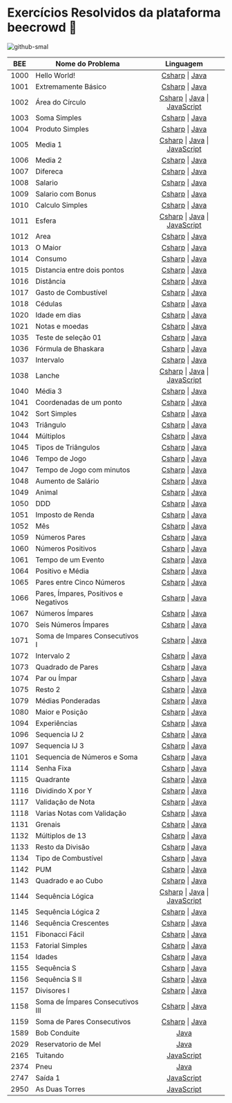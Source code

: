 # Exercícios Resolvidos da plataforma beecrowd 🚀

![github-smal](https://www.beecrowd.com.br/home/wp-content/uploads/2021/08/beecrowd__roxoHorClean-small-PNG-1.png)

| **BEE** | **Nome do Problema** | **Linguagem** |
|:------------------:|----------------|:--------:|
|        1000        |  Hello World!  |     [Csharp](https://github.com/NadiaaOliverr/Uri-Problem-Solutions/blob/master/C/1001%20-%20Extremamente%20B%C3%A1sico.c) \| [Java](https://github.com/MarcosRigel/URI-Problemas-Resolvidos/blob/master/Java/URI-1000/src/Program.java) |
|        1001        |    Extremamente Básico   |     [Csharp](https://github.com/MarcosRigel/URI-Problemas-Resolvidos/blob/master/Csharp/URI-1001/URI-1001/Program.cs) \| [Java](https://github.com/MarcosRigel/URI-Problemas-Resolvidos/blob/master/Java/URI-1001/src/Program.java)    |
|        1002        |    Área do Círculo   |     [Csharp](https://github.com/MarcosRigel/URI-Problemas-Resolvidos/blob/master/Csharp/URI-1002/URI-1002/Program.cs) \| [Java](https://github.com/MarcosRigel/beecrowd/blob/master/Java/URI-1002/src/Main.java) \| [JavaScript](https://github.com/MarcosRigel/beecrowd/blob/master/JavaScript/BEE-1002.js)
|        1003        |    Soma Simples   |     [Csharp](https://github.com/MarcosRigel/URI-Problemas-Resolvidos/blob/master/Csharp/URI-1003/URI-1003/Program.cs) \| [Java](https://github.com/MarcosRigel/beecrowd/blob/master/Java/URI-1003/src/Main.java)
|        1004        |    Produto Simples   |     [Csharp](https://github.com/MarcosRigel/URI-Problemas-Resolvidos/blob/master/Csharp/URI-1004/URI-1004/Program.cs) \| [Java](https://github.com/MarcosRigel/beecrowd/blob/master/Java/URI-1004/src/Main.java)
|        1005        |    Media 1   |     [Csharp](https://github.com/MarcosRigel/URI-Problemas-Resolvidos/blob/master/Csharp/URI-1005/URI-1005/Program.cs) \| [Java](https://github.com/MarcosRigel/beecrowd/blob/master/Java/URI-1005/src/Main.java) \| [JavaScript](https://github.com/MarcosRigel/beecrowd/blob/master/JavaScript/BEE-1005.js)
|        1006        |    Media 2   |     [Csharp](https://github.com/MarcosRigel/URI-Problemas-Resolvidos/blob/master/Csharp/URI-1006/URI-1006/Program.cs) \| [Java](https://github.com/MarcosRigel/beecrowd/blob/master/Java/URI-1006/src/Main.java)
|        1007        |    Difereca   |     [Csharp](https://github.com/MarcosRigel/URI-Problemas-Resolvidos/blob/master/Csharp/URI-1007/URI-1007/Program.cs) \| [Java](https://github.com/MarcosRigel/beecrowd/blob/master/Java/URI-1007/src/Main.java)
|        1008        |    Salario   |     [Csharp](https://github.com/MarcosRigel/URI-Problemas-Resolvidos/blob/master/Csharp/URI-1008/URI-1008/Program.cs) \| [Java](https://github.com/MarcosRigel/beecrowd/blob/master/Java/URI-1008/src/Main.java)
|        1009        |    Salario com Bonus   |     [Csharp](https://github.com/MarcosRigel/URI-Problemas-Resolvidos/blob/master/Csharp/URI-1009/URI-1009/Program.cs) \| [Java](https://github.com/MarcosRigel/beecrowd/blob/master/Java/URI-1009/src/Main.java)
|        1010        |    Calculo Simples   |     [Csharp](https://github.com/MarcosRigel/URI-Problemas-Resolvidos/blob/master/Csharp/URI-1010/URI-1010/Program.cs) \| [Java](https://github.com/MarcosRigel/beecrowd/blob/master/Java/URI-1010/src/Main.java)
|        1011        |    Esfera   |     [Csharp](https://github.com/MarcosRigel/URI-Problemas-Resolvidos/blob/master/Csharp/URI-1011/URI-1011/Program.cs) \| [Java](https://github.com/MarcosRigel/beecrowd/blob/master/Java/URI-1011/src/Main.java) \| [JavaScript](https://github.com/MarcosRigel/beecrowd/blob/master/JavaScript/BEE-1011.js)
|        1012        |    Area   |     [Csharp](https://github.com/MarcosRigel/URI-Problemas-Resolvidos/blob/master/Csharp/URI-1012/URI-1012/Program.cs) \| [Java](https://github.com/MarcosRigel/beecrowd/blob/master/Java/URI-1012/src/Main.java)
|        1013        |    O Maior   |     [Csharp](https://github.com/MarcosRigel/URI-Problemas-Resolvidos/blob/master/Csharp/URI-1013/URI-1013/Program.cs) \| [Java](https://github.com/MarcosRigel/beecrowd/blob/master/Java/URI-1013/src/Main.java)
|        1014        |    Consumo   |     [Csharp](https://github.com/MarcosRigel/URI-Problemas-Resolvidos/blob/master/Csharp/URI-1014/URI-1014/Program.cs) \| [Java](https://github.com/MarcosRigel/beecrowd/blob/master/Java/URI-1014/src/Main.java)
|        1015        |    Distancia entre dois pontos   |     [Csharp](https://github.com/MarcosRigel/URI-Problemas-Resolvidos/blob/master/Csharp/URI-1015/URI-1015/Program.cs) \| [Java](https://github.com/MarcosRigel/beecrowd/blob/master/Java/URI-1015/src/Main.java)
|        1016        |    Distância   |     [Csharp](https://github.com/MarcosRigel/beecrowd/blob/master/Csharp/URI-1016/URI-1116/Program.cs) \| [Java](https://github.com/MarcosRigel/beecrowd/blob/master/Java/URI-1016/src/Main.java)
|        1017        |    Gasto de Combustível   |     [Csharp](https://github.com/MarcosRigel/beecrowd/blob/master/Csharp/URI-1017/URI-1017/Program.cs) \| [Java](https://github.com/MarcosRigel/beecrowd/blob/master/Java/URI-1017/src/Main.java)
|        1018        |    Cédulas   |     [Csharp](https://github.com/MarcosRigel/URI-Problemas-Resolvidos/blob/master/Csharp/URI-1018/URI-1018/Program.cs) \| [Java](https://github.com/MarcosRigel/beecrowd/blob/master/Java/URI-1018/src/Main.java)
|        1020        |    Idade em dias   |     [Csharp](https://github.com/MarcosRigel/URI-Problemas-Resolvidos/blob/master/Csharp/URI-1021/URI-1020/Program.cs) \| [Java](https://github.com/MarcosRigel/beecrowd/blob/master/Java/URI-1020/src/Main.java)
|        1021        |    Notas e moedas   |     [Csharp](https://github.com/MarcosRigel/URI-Problemas-Resolvidos/blob/master/Csharp/URI-1021/URI-1020/Program.cs) \| [Java](https://github.com/MarcosRigel/beecrowd/blob/master/Java/URI-1021/src/Main.java)
|        1035        |    Teste de seleção 01   |     [Csharp](https://github.com/MarcosRigel/URI-Problemas-Resolvidos/blob/master/Csharp/URI-1035/URI-1035/Program.cs) \| [Java](https://github.com/MarcosRigel/beecrowd/blob/master/Java/URI-1035/src/Main.java)
|        1036        |    Fórmula de Bhaskara   |     [Csharp](https://github.com/MarcosRigel/URI-Problemas-Resolvidos/blob/master/Csharp/URI-1036/URI-1036/Program.cs) \| [Java]()
|        1037        |    Intervalo   |     [Csharp](https://github.com/MarcosRigel/URI-Problemas-Resolvidos/blob/master/Csharp/URI-1037/URI-1037/Program.cs) \| [Java](https://github.com/MarcosRigel/beecrowd/blob/master/Java/URI-1037/src/Main.java)
|        1038        |    Lanche   |     [Csharp](https://github.com/MarcosRigel/URI-Problemas-Resolvidos/blob/master/Csharp/URI-1038/URI-1038/Program.cs) \| [Java](https://github.com/MarcosRigel/beecrowd/blob/master/Java/URI-1038/src/Main.java) \| [JavaScript](https://github.com/MarcosRigel/beecrowd/blob/master/JavaScript/BEE-1038.js)
|        1040        |    Média 3   |     [Csharp](https://github.com/MarcosRigel/URI-Problemas-Resolvidos/tree/master/Csharp/URI-1040/URI-1040) \| [Java](https://github.com/MarcosRigel/beecrowd/blob/master/Java/URI-1040/src/Main.java)
|        1041        |    Coordenadas de um ponto   |     [Csharp](https://github.com/MarcosRigel/URI-Problemas-Resolvidos/blob/master/Csharp/URI-1041/URI-1041/Program.cs) \| [Java](https://github.com/MarcosRigel/beecrowd/blob/master/Java/URI-1041/src/Main.java)
|        1042        |    Sort Simples   |     [Csharp](https://github.com/MarcosRigel/beecrowd/blob/master/Csharp/URI-1042/URI-1042/Program.cs) \| [Java](https://github.com/MarcosRigel/beecrowd/blob/master/Java/URI-1042/src/Main.java)
|        1043        |    Triângulo   |     [Csharp](https://github.com/MarcosRigel/beecrowd/tree/master/Csharp/URI-1043) \| [Java](https://github.com/MarcosRigel/beecrowd/blob/master/Java/URI-1043/src/Main.java)
|        1044        |    Múltiplos   |     [Csharp](https://github.com/MarcosRigel/beecrowd/tree/master/Csharp/URI-1044) \| [Java](https://github.com/MarcosRigel/beecrowd/blob/master/Java/URI-1044/src/Main.java)
|        1045        |    Tipos de Triângulos   |     [Csharp](https://github.com/MarcosRigel/beecrowd/tree/master/Csharp/URI-1045) \| [Java](https://github.com/MarcosRigel/beecrowd/blob/master/Java/URI-1045/src/Main.java)
|        1046        |    Tempo de Jogo   |     [Csharp](https://github.com/MarcosRigel/beecrowd/tree/master/Csharp/URI-1046) \| [Java](https://github.com/MarcosRigel/beecrowd/blob/master/Java/URI-1046/src/Main.java)
|        1047        |    Tempo de Jogo com minutos   |     [Csharp](https://github.com/MarcosRigel/beecrowd/tree/master/Csharp/URI-1047) \| [Java](https://github.com/MarcosRigel/beecrowd/blob/master/Java/URI-1047/src/Main.java)
|        1048        |    Aumento de Salário   |     [Csharp](https://github.com/MarcosRigel/beecrowd/tree/master/Csharp/URI-1048) \| [Java](https://github.com/MarcosRigel/beecrowd/blob/master/Java/URI-1048/src/Main.java)
|        1049        |    Animal   |     [Csharp](https://github.com/MarcosRigel/beecrowd/blob/master/Csharp/URI-1049/URI-1049/Program.cs) \| [Java](https://github.com/MarcosRigel/beecrowd/blob/master/Java/URI-1049/src/Main.java)
|        1050        |    DDD   |     [Csharp](https://github.com/MarcosRigel/beecrowd/blob/master/Csharp/URI-1050/URI-1050/Program.cs) \| [Java](https://github.com/MarcosRigel/beecrowd/blob/master/Java/URI-1049/src/Main.java)
|        1051        |    Imposto de Renda   |     [Csharp](https://github.com/MarcosRigel/beecrowd/blob/master/Csharp/URI-1051/URI-1051/Program.cs) \| [Java](https://github.com/MarcosRigel/beecrowd/blob/master/Java/URI-1051/src/Main.java)
|        1052        |    Mês   |     [Csharp](https://github.com/MarcosRigel/beecrowd/blob/master/Csharp/URI-1052/URI-1052/Program.cs) \| [Java](https://github.com/MarcosRigel/beecrowd/tree/master/Java/URI-1052)
|        1059        |    Números Pares   |     [Csharp](https://github.com/MarcosRigel/beecrowd/blob/master/Csharp/URI-1059/URI-1059/Program.cs) \| [Java](https://github.com/MarcosRigel/beecrowd/blob/master/Java/URI-1059/src/Main.java)
|        1060        |    Números Positivos   |     [Csharp](https://github.com/MarcosRigel/beecrowd/blob/master/Csharp/URI-1060/URI-1060/Program.cs) \| [Java](https://github.com/MarcosRigel/beecrowd/tree/master/Java/URI-1060)
|        1061        |    Tempo de um Evento    |     [Csharp](https://github.com/MarcosRigel/beecrowd/blob/master/Csharp/URI-1061/URI-1061/Program.cs) \| [Java](https://github.com/MarcosRigel/beecrowd/blob/master/Java/URI-1061/src/Main.java)
|        1064        |    Positivo e Média   |     [Csharp](https://github.com/MarcosRigel/beecrowd/blob/master/Csharp/URI-1064/URI-1064/Program.cs) \| [Java](https://github.com/MarcosRigel/beecrowd/blob/master/Java/URI-1064/src/Main.java)
|        1065        |    Pares entre Cinco Números   |     [Csharp](https://github.com/MarcosRigel/beecrowd/blob/master/Csharp/URI-1065/URI-1065/Program.cs) \| [Java](https://github.com/MarcosRigel/beecrowd/blob/master/Java/URI-1065/src/Main.java)
|        1066        |    Pares, Ímpares, Positivos e Negativos    |     [Csharp](https://github.com/MarcosRigel/beecrowd/blob/master/Csharp/URI-1066/URI-1066/Program.cs) \| [Java](https://github.com/MarcosRigel/beecrowd/blob/master/Java/URI-1066/src/Main.java)
|        1067        |    Números Ímpares    |     [Csharp](https://github.com/MarcosRigel/beecrowd/blob/master/Csharp/URI-1067/URI-1067/Program.cs) \| [Java](https://github.com/MarcosRigel/beecrowd/blob/master/Java/URI-1067/src/Main.java)
|        1070        |    Seis Números Ímpares    |     [Csharp](https://github.com/MarcosRigel/beecrowd/blob/master/Csharp/URI-1070/URI-1070/Program.cs) \| [Java](https://github.com/MarcosRigel/beecrowd/blob/master/Java/URI-1070/src/Main.java)
|        1071        |    Soma de Impares Consecutivos I    |     [Csharp](https://github.com/MarcosRigel/beecrowd/blob/master/Csharp/URI-1071/URI-1071/Program.cs) \| [Java](https://github.com/MarcosRigel/beecrowd/blob/master/Java/URI-1071/src/Main.java)
|        1072        |    Intervalo 2    |     [Csharp](https://github.com/MarcosRigel/beecrowd/blob/master/Csharp/URI-1072/URI-1072/Program.cs) \| [Java](https://github.com/MarcosRigel/beecrowd/blob/master/Java/URI-1072/src/Main.java)
|        1073        |     Quadrado de Pares     |     [Csharp](https://github.com/MarcosRigel/beecrowd/blob/master/Csharp/URI-1073/URI-1073/Program.cs) \| [Java](https://github.com/MarcosRigel/beecrowd/blob/master/Java/URI-1073/src/Main.java)
|        1074        |    Par ou Ímpar    |     [Csharp](https://github.com/MarcosRigel/beecrowd/blob/master/Csharp/URI-1074/URI-1074/Program.cs) \| [Java](https://github.com/MarcosRigel/beecrowd/blob/master/Java/URI-1074/src/Main.java)
|        1075        |    Resto 2    |     [Csharp](https://github.com/MarcosRigel/beecrowd/blob/master/Csharp/URI-1075/URI-1075/Program.cs) \| [Java](https://github.com/MarcosRigel/beecrowd/blob/master/Java/URI-1075/src/Main.java)
|        1079        |    Médias Ponderadas   |     [Csharp](https://github.com/MarcosRigel/beecrowd/blob/master/Csharp/URI-1079/URI-1079/Program.cs) \| [Java](https://github.com/MarcosRigel/beecrowd/blob/master/Java/URI-1079/src/Main.java)
|        1080        |    Maior e Posição    |     [Csharp](https://github.com/MarcosRigel/beecrowd/blob/master/Csharp/URI-1080/URI-1080/Program.cs) \| [Java](https://github.com/MarcosRigel/beecrowd/blob/master/Java/URI-1080/src/URI1080.java)
|        1094        |    Experiências    |     [Csharp](https://github.com/MarcosRigel/beecrowd/blob/master/Csharp/URI-1094/URI-1094/Program.cs) \| [Java](https://github.com/MarcosRigel/beecrowd/blob/master/Java/URI-1094/src/Main.java)
|        1096        |    Sequencia IJ 2    |     [Csharp](https://github.com/MarcosRigel/beecrowd/blob/master/Csharp/URI-1096/URI-1096/Program.cs) \| [Java](https://github.com/MarcosRigel/beecrowd/blob/master/Java/URI-1096/src/Main.java)
|        1097        |    Sequencia IJ 3    |     [Csharp](https://github.com/MarcosRigel/beecrowd/blob/master/Csharp/URI-1097/URI-1097/Program.cs) \| [Java](https://github.com/MarcosRigel/beecrowd/blob/master/Java/URI-1097/src/Main.java)
|        1101        |    Sequencia de Números e Soma   |     [Csharp](https://github.com/MarcosRigel/beecrowd/blob/master/Csharp/BEE-1101/BEE-1101/Program.cs) \| [Java](https://github.com/MarcosRigel/beecrowd/blob/master/Java/URI-1101/src/Main.java)
|        1114        |    Senha Fixa    |     [Csharp](https://github.com/MarcosRigel/beecrowd/blob/master/Csharp/URI-1114/URI-1114/Program.cs) \| [Java](https://github.com/MarcosRigel/beecrowd/blob/master/Java/URI-1114/src/Main.java)
|        1115        |    Quadrante    |     [Csharp](https://github.com/MarcosRigel/beecrowd/blob/master/Csharp/URI-1115/URI-1115/Program.cs) \| [Java](https://github.com/MarcosRigel/beecrowd/blob/master/Java/URI-1115/src/Main.java)
|        1116        |    Dividindo X por Y   |     [Csharp](https://github.com/MarcosRigel/beecrowd/blob/master/Csharp/URI-1116/URI-1116/Program.cs) \| [Java](https://github.com/MarcosRigel/beecrowd/blob/master/Java/URI-1116/src/Main.java)
|        1117        |    Validação de Nota   |     [Csharp](https://github.com/MarcosRigel/beecrowd/blob/master/Csharp/URI-1117/URI-1117/Program.cs) \| [Java](https://github.com/MarcosRigel/beecrowd/blob/master/Java/URI-1117/src/Main.java)
|        1118        |    Varias Notas com Validação   |     [Csharp](https://github.com/MarcosRigel/beecrowd/blob/master/Csharp/URI-1118/URI-1118/Program.cs) \| [Java](https://github.com/MarcosRigel/beecrowd/blob/master/Java/URI-1118/src/Main.java)
|        1131        |    Grenais   |     [Csharp](https://github.com/MarcosRigel/beecrowd/tree/master/Csharp/URI-1131) \| [Java](https://github.com/MarcosRigel/beecrowd/blob/master/Java/URI-1118/src/Main.java)
|        1132        |    Múltiplos de 13   |     [Csharp](https://github.com/MarcosRigel/beecrowd/blob/master/Csharp/URI-1132/URI-1132/Program.cs) \| [Java](https://github.com/MarcosRigel/beecrowd/blob/master/Java/URI-1132/src/Main.java)
|        1133        |    Resto da Divisão   |     [Csharp](https://github.com/MarcosRigel/beecrowd/blob/master/Csharp/URI-1133/URI-1133/Program.cs) \| [Java](https://github.com/MarcosRigel/beecrowd/blob/master/Java/URI-1133/src/Main.java)
|        1134        |    Tipo de Combustível   |     [Csharp](https://github.com/MarcosRigel/beecrowd/blob/master/Csharp/URI-1134/URI-1134/Program.cs) \| [Java](https://github.com/MarcosRigel/beecrowd/blob/master/Java/URI-1134/src/Main.java)
|        1142        |    PUM   |     [Csharp](https://github.com/MarcosRigel/beecrowd/blob/master/Csharp/URI-1142/URI-1142/Program.cs) \| [Java](https://github.com/MarcosRigel/beecrowd/blob/master/Java/URI-1142/src/Main.java)
|        1143        |    Quadrado e ao Cubo   |     [Csharp](https://github.com/MarcosRigel/beecrowd/blob/master/Csharp/URI-1143/URI-1143/Program.cs) \| [Java](https://github.com/MarcosRigel/beecrowd/blob/master/Java/URI-1143/src/Main.java)
|        1144        |    Sequência Lógica   |     [Csharp](https://github.com/MarcosRigel/beecrowd/blob/master/Csharp/URI-1144/URI-1144/Program.cs) \| [Java](https://github.com/MarcosRigel/beecrowd/blob/master/Java/URI-1144/src/Main.java) \| [JavaScript](https://github.com/MarcosRigel/beecrowd/blob/master/JavaScript/BEE-1144.js)
|        1145        |    Sequência Lógica 2   |     [Csharp](https://github.com/MarcosRigel/beecrowd/blob/master/Csharp/URI-1145/URI-1145/Program.cs) \| [Java](https://github.com/MarcosRigel/beecrowd/blob/master/Java/URI-1145/src/Main.java)
|        1146        |    Sequência Crescentes   |     [Csharp](https://github.com/MarcosRigel/beecrowd/blob/master/Csharp/URI-1146/URI-1146/Program.cs) \| [Java](https://github.com/MarcosRigel/beecrowd/blob/master/Java/URI-1146/src/Main.java)
|        1151        |    Fibonacci Fácil   |     [Csharp](https://github.com/MarcosRigel/beecrowd/blob/master/Csharp/URI-1151/URI-1151/Program.cs) \| [Java](https://github.com/MarcosRigel/beecrowd/blob/master/Java/URI-1051/src/Main.java)
|        1153        |    Fatorial Simples   |     [Csharp](https://github.com/MarcosRigel/beecrowd/blob/master/Csharp/URI-1153/URI-1153/Program.cs) \| [Java](https://github.com/MarcosRigel/beecrowd/blob/master/Java/URI-1153/src/Main.java)
|        1154        |    Idades   |     [Csharp](https://github.com/MarcosRigel/beecrowd/blob/master/Csharp/URI-1154/URI-1154/Program.cs) \| [Java](https://github.com/MarcosRigel/beecrowd/blob/master/Java/URI-1154/src/Main.java)
|        1155        |    Sequência S   |     [Csharp](https://github.com/MarcosRigel/beecrowd/blob/master/Csharp/URI-1155/URI-1155/Program.cs) \| [Java](https://github.com/MarcosRigel/beecrowd/blob/master/Java/URI-1155/src/Main.java)
|        1156        |    Sequência S II   |     [Csharp](https://github.com/MarcosRigel/beecrowd/blob/master/Csharp/URI-1156/URI-1156/Program.cs) \| [Java](https://github.com/MarcosRigel/beecrowd/blob/master/Java/URI-1156/src/Main.java)
|        1157        |    Divisores I   |     [Csharp](https://github.com/MarcosRigel/beecrowd/blob/master/Csharp/URI-1157/URI-1157/Program.cs) \| [Java](https://github.com/MarcosRigel/beecrowd/blob/master/Java/URI-1157/src/Main.java)
|        1158        |    Soma de Ímpares Consecutivos III   |     [Csharp](https://github.com/MarcosRigel/beecrowd/blob/master/Csharp/URI-1158/URI-1158/Program.cs) \| [Java](https://github.com/MarcosRigel/beecrowd/blob/master/Java/URI-1158/src/Main.java)
|        1159        |    Soma de Pares Consecutivos   |     [Csharp](https://github.com/MarcosRigel/beecrowd/blob/master/Csharp/URI-1159/URI-1159/Program.cs) \| [Java](https://github.com/MarcosRigel/beecrowd/blob/master/Java/URI-1159/src/Main.java)
|        1589        |    Bob Conduite   |     [Java](https://github.com/MarcosRigel/beecrowd/blob/master/Java/URI-1589/src/Main.java)
|        2029        |    Reservatorio de Mel   |     [Java](https://github.com/MarcosRigel/beecrowd/blob/master/Java/URI-2029/src/Main.java)
|        2165        |    Tuitando   |     [JavaScript](https://github.com/MarcosRigel/beecrowd/blob/master/JavaScript/BEE-2165.js)
|        2374        |    Pneu   |     [Java](https://github.com/MarcosRigel/beecrowd/blob/master/Java/URI-2374/src/Main.java)
|        2747        |    Saída 1   |     [JavaScript](https://github.com/MarcosRigel/beecrowd/blob/master/JavaScript/BEE-2747.js)
|        2950        |    As Duas Torres   |     [JavaScript](https://github.com/MarcosRigel/beecrowd/blob/master/JavaScript/BEE-2950.js)
